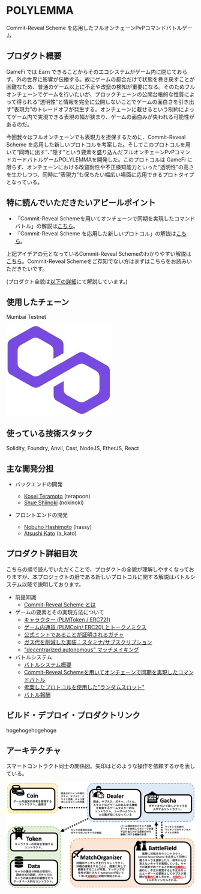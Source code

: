 # POLYLEMMA

Commit-Reveal Scheme を応用したフルオンチェーンPvPコマンドバトルゲーム

## プロダクト概要
GameFi では Earn できることからそのエコシステムがゲーム内に閉じておらず、外の世界に影響が伝播する。故にゲームの都合だけで状態を巻き戻すことが困難なため、普通のゲーム以上に不正や改竄の検知が重要になる。そのためフルオンチェーンでゲームを行いたいが、ブロックチェーンの公開台帳的な性質によって得られる”透明性”と情報を完全に公開しないことでゲームの面白さを引き出す”表現力”のトレードオフが発生する。オンチェーンに載せるという制約によってゲーム内で実現できる表現の幅が狭まり、ゲームの面白みが失われる可能性があるのだ。

今回我々はフルオンチェーンでも表現力を担保するために、Commit-Reveal Scheme を応用した新しいプロトコルを考案した。そしてこのプロトコルを用いて“同時に出す”、”隠す”という要素を盛り込んだフルオンチェーンPvPコマンドカードバトルゲームPOLYLEMMAを開発した。このプロトコルは GameFi に限らず、オンチェーンにおける改竄耐性や不正検知能力といった”透明性”の高さを生かしつつ、同時に”表現力”も保ちたい幅広い場面に応用できるプロトタイプとなっている。

## 特に読んでいただきたいアピールポイント
- 「Commit-Reveal Schemeを用いてオンチェーンで同期を実現したコマンドバトル」の解説は[こちら](docs/readme/37_command.md)。
- 「Commit-Reveal Scheme を応用した新しいプロトコル」の解説は[こちら](docs/readme/38_randomslot.md)。
  
上記アイデアの元となっているCommit-Reveal Schemeのわかりやすい解説は[こちら](docs/readme/21_commit-reveal.md)。Commit-Reveal Schemeをご存知でない方はまずはこちらをお読みいただきたいです。

(プロダクト全貌は[以下の詳細](#プロダクト詳細目次)にて解説しています。)
## 使用したチェーン
Mumbai Testnet

![Untitled](docs/imgs/polylemma_icon.png)

## 使っている技術スタック

Solidity, Foundry, Anvil, Cast, NodeJS, EtherJS, React

## 主な開発分担

- バックエンドの開発
  - [Kosei Teramoto](https://github.com/terapoon) (terapoon) 
  - [Shue Shiinoki](https://github.com/shiinokinoki) (nokinoki)

- フロントエンドの開発
  - [Nobuho Hashimoto](https://github.com/hashi0203) (hassy)
  - [Atsushi Kato](https://github.com/katoatsushi) (a_kato)

## プロダクト詳細目次
こちらの順で読んでいただくことで、プロダクトの全貌が理解しやすくなっておりますが、本プロジェクトの肝である新しいプロトコルに関する解説はバトルシステム以降で説明しております。
- 前提知識
  - [Commit-Reveal Scheme とは](./docs/readme/21_commit-reveal.md)
- ゲームの要素とその実現方法について
  - [キャラクター (PLMToken / ERC721)](./docs/readme/31_character.md)
  - [ゲーム内通貨 (PLMCoin/ ERC20) とトークノミクス](./docs/readme/32_coin.md)
  - [公式ミントであることが証明されるガチャ](./docs/readme/33_gacha.md)
  - [ガス代を削減した実装：スタミナ/サブスクリプション](./docs/readme/34_stamina.md)
  - ["decentrarized autonomous" マッチメイキング](./docs/readme/35_matchmaking.md)
- バトルシステム
  - [バトルシステム概要](./docs/readme/36_battlesystem.md)
  - [Commit-Reveal Schemeを用いてオンチェーンで同期を実現したコマンドバトル](./docs/readme/37_command.md)
  - [考案したプロトコルを使用した"ランダムスロット"](./docs/readme/38_randomslot.md)
  - [バトル報酬](./docs/imgs/../readme/39_reward.md)

## ビルド・デプロイ・プロダクトリンク
hogehogehogehoge
## アーキテクチャ
スマートコントラクト同士の関係図。矢印はどのような操作を依頼するかを表している。

![](docs/imgs/%20architecture.png)

